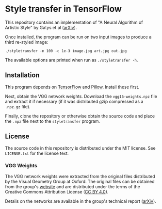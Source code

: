 # Style transfer in TensorFlow
This repository contains an implementation of "A Neural Algorithm of
Artistic Style" by Gatys et al
([arXiv](https://arxiv.org/abs/1508.06576)).

Once installed, the program can be run on two input images to produce
a third re-styled image:
```
./styletransfer -n 100 -c 1e-3 image.jpg art.jpg out.jpg
```
The available options are printed when run as `./styletransfer -h`.

## Installation
This program depends on [TensorFlow](https://www.tensorflow.org/) and
[Pillow](http://python-pillow.github.io/). Install these first.

Next, obtain the VGG network weights. Download the `vgg16-weights.npz`
file and extract it if necessary (if it was distributed gzip
compressed as a `.npz.gz` file).

Finally, clone the repository or otherwise obtain the source code and
place the `.npz` file next to the `styletransfer` program.

## License
The source code in this repository is distributed under the MIT
license. See `LICENSE.txt` for the license text.

### VGG Weights
The VGG network weights were extracted from the original files
distributed by the Visual Geometry Group at Oxford. The original files
can be obtained from the group's
[website](http://www.robots.ox.ac.uk/~vgg/research/very_deep/) and are
distributed under the terms of the Creative Commons Attribution
License ([CC BY 4.0](https://creativecommons.org/licenses/by/4.0/)).

Details on the networks are available in the group's technical report
([arXiv](https://arxiv.org/abs/1409.1556.pdf)).
